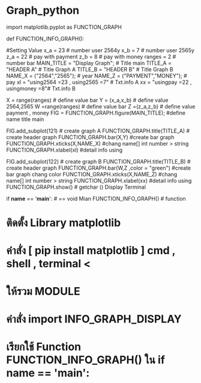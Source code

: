 # Graph_python
import matplotlib.pyplot as  FUNCTION_GRAPH

 
def FUNCTION_INFO_GRAPH():

  #Setting Value
  x_a = 23 # number user 2564y
  x_b = 7  # number user 2565y
  z_a = 22 # pay with payment
  z_b = 8  # pay with money
  ranges = 2 # number bar 
  MAIN_TITLE = "Display Graph"; # Title main
  TITLE_A = "HEADER A" # Title Graph A
  TITLE_B = "HEADER B" # Title Graph B
  NAME_X = ("2564","2565"); # year
  NAME_Z = ("PAYMENT","MONEY"); # pay
  xl = "using2564 =23 , using2565 =7" # Txt.info A
  xx = "usingpay =22  , usingmoney =8"# Txt.info B
  

  X = range(ranges) # define value bar 
  Y = (x_a,x_b)     # define value 2564,2565
  W =range(ranges)  # define value bar
  Z =(z_a,z_b)      # define value payment , money
  FIG = FUNCTION_GRAPH.figure(MAIN_TITLE); #define name title main
  
 
  FIG.add_subplot(121) # create graph A
  FUNCTION_GRAPH.title(TITLE_A) # create header graph
  FUNCTION_GRAPH.bar(X,Y) #create bar graph
  FUNCTION_GRAPH.xticks(X,NAME_X) #chang name[] int number > string 
  FUNCTION_GRAPH.xlabel(xl) #detail info using

  
  FIG.add_subplot(122) # create graph B
  FUNCTION_GRAPH.title(TITLE_B) # create header graph
  FUNCTION_GRAPH.bar(W,Z ,color = "green") #create bar graph chang color
  FUNCTION_GRAPH.xticks(X,NAME_Z) #chang name[] int number > string 
  FUNCTION_GRAPH.xlabel(xx) #detail info using
  FUNCTION_GRAPH.show() # getchar () Display Terminal
  
if __name__ == '__main__':  # == void Mian
  FUNCTION_INFO_GRAPH() # function

  # ติดตั้ง Library matplotlib 
  # คำสั่ง [ pip install matplotlib ] cmd , shell , terminal <
  # ให้รวม MODULE 
  # คำสั่ง import INFO_GRAPH_DISPLAY
  # เรียกใช้ Function FUNCTION_INFO_GRAPH() ใน if __name__ == '__main__':
